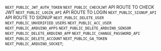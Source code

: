 `NEXT_PUBLIC_JWT_AUTH_TOKEN`
`NEXT_PUBLIC_CHECKJWT` API ROUTE TO CHECK JWT
`NEXT_PUBLIC_LOGIN_API` API ROUTE TO LOGIN
`NEXT_PUBLIC_SIGNUP_API` API ROUTE TO SIGNUP
`NEXT_PUBLIC_DELETE_USER`
`NEXT_PUBLIC_UNVERIFIED_USERS`
`NEXT_PUBLIC_ACC_USER`
`NEXT_PUBLIC_ARDUINO_APPS`
`NEXT_PUBLIC_DELETE_ARDUINO_SENSOR`
`NEXT_PUBLIC_DELETE_ARDUINO_APP`
`NEXT_PUBLIC_CHANGE_PASSWORD_API`
`NEXT_PUBLIC_DELETE_ACCOUNT`
`NEXT_PUBLIC_GA_TOKEN`
`NEXT_PUBLIC_ARDUINO_SOCKET`;
